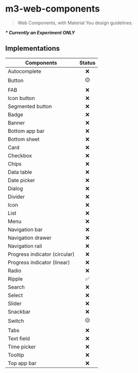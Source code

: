 # m3-web-components

> Web Components, with Material You design guidelines.

**_\* Currently an Experiment ONLY_**

## Implementations

| Components                    | Status |
| ----------------------------- | :----: |
| Autocomplete                  | ❌     |
| Button                        | 🟡     |
| FAB                           | ❌     |
| Icon button                   | ❌     |
| Segmented button              | ❌     |
| Badge                         | ❌     |
| Banner                        | ❌     |
| Bottom app bar                | ❌     |
| Bottom sheet                  | ❌     |
| Card                          | ❌     |
| Checkbox                      | ❌     |
| Chips                         | ❌     |
| Data table                    | ❌     |
| Date picker                   | ❌     |
| Dialog                        | ❌     |
| Divider                       | ❌     |
| Icon                          | ❌     |
| List                          | ❌     |
| Menu                          | ❌     |
| Navigation bar                | ❌     |
| Navigation drawer             | ❌     |
| Navigation rail               | ❌     |
| Progress indicator (circular) | ❌     |
| Progress indicator (linear)   | ❌     |
| Radio                         | ❌     |
| Ripple                        | ✅     |
| Search                        | ❌     |
| Select                        | ❌     |
| Slider                        | ❌     |
| Snackbar                      | ❌     |
| Switch                        | 🟡     |
| Tabs                          | ❌     |
| Text field                    | ❌     |
| Time picker                   | ❌     |
| Tooltip                       | ❌     |
| Top app bar                   | ❌     |
